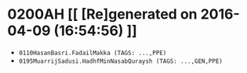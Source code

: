 # 0200AH [[ [Re]generated on 2016-04-09 (16:54:56) ]]

* `0110HasanBasri.FadailMakka (TAGS: ...,PPE)`
* `0195MuarrijSadusi.HadhfMinNasabQuraysh (TAGS: ...,GEN,PPE)`
